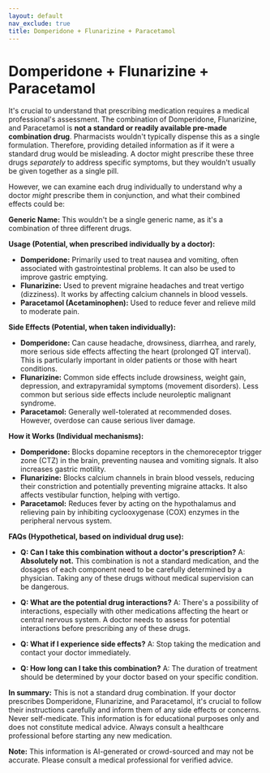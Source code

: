 ```yaml
---
layout: default
nav_exclude: true
title: Domperidone + Flunarizine + Paracetamol
---
```


# Domperidone + Flunarizine + Paracetamol

It's crucial to understand that prescribing medication requires a medical professional's assessment.  The combination of Domperidone, Flunarizine, and Paracetamol is **not a standard or readily available pre-made combination drug**.  Pharmacists wouldn't typically dispense this as a single formulation.  Therefore, providing detailed information as if it were a standard drug would be misleading.  A doctor might prescribe these three drugs *separately* to address specific symptoms, but they wouldn't usually be given together as a single pill.

However, we can examine each drug individually to understand why a doctor *might* prescribe them in conjunction, and what their combined effects could be:

**Generic Name:**  This wouldn't be a single generic name, as it's a combination of three different drugs.

**Usage (Potential, when prescribed individually by a doctor):**

* **Domperidone:** Primarily used to treat nausea and vomiting, often associated with gastrointestinal problems.  It can also be used to improve gastric emptying.
* **Flunarizine:**  Used to prevent migraine headaches and treat vertigo (dizziness). It works by affecting calcium channels in blood vessels.
* **Paracetamol (Acetaminophen):** Used to reduce fever and relieve mild to moderate pain.


**Side Effects (Potential, when taken individually):**

* **Domperidone:**  Can cause headache, drowsiness, diarrhea, and rarely, more serious side effects affecting the heart (prolonged QT interval).  This is particularly important in older patients or those with heart conditions.
* **Flunarizine:**  Common side effects include drowsiness, weight gain, depression, and extrapyramidal symptoms (movement disorders).  Less common but serious side effects include neuroleptic malignant syndrome.
* **Paracetamol:** Generally well-tolerated at recommended doses.  However, overdose can cause serious liver damage.


**How it Works (Individual mechanisms):**

* **Domperidone:** Blocks dopamine receptors in the chemoreceptor trigger zone (CTZ) in the brain, preventing nausea and vomiting signals. It also increases gastric motility.
* **Flunarizine:**  Blocks calcium channels in brain blood vessels, reducing their constriction and potentially preventing migraine attacks. It also affects vestibular function, helping with vertigo.
* **Paracetamol:**  Reduces fever by acting on the hypothalamus and relieving pain by inhibiting cyclooxygenase (COX) enzymes in the peripheral nervous system.


**FAQs (Hypothetical, based on individual drug use):**

* **Q: Can I take this combination without a doctor's prescription?**  A: **Absolutely not.**  This combination is not a standard medication, and the dosages of each component need to be carefully determined by a physician. Taking any of these drugs without medical supervision can be dangerous.

* **Q: What are the potential drug interactions?** A: There's a possibility of interactions, especially with other medications affecting the heart or central nervous system. A doctor needs to assess for potential interactions before prescribing any of these drugs.

* **Q: What if I experience side effects?** A:  Stop taking the medication and contact your doctor immediately.

* **Q: How long can I take this combination?** A: The duration of treatment should be determined by your doctor based on your specific condition.

**In summary:** This is not a standard drug combination.  If your doctor prescribes Domperidone, Flunarizine, and Paracetamol, it's crucial to follow their instructions carefully and inform them of any side effects or concerns.  Never self-medicate.  This information is for educational purposes only and does not constitute medical advice. Always consult a healthcare professional before starting any new medication.


**Note:** This information is AI-generated or crowd-sourced and may not be accurate. Please consult a medical professional for verified advice.